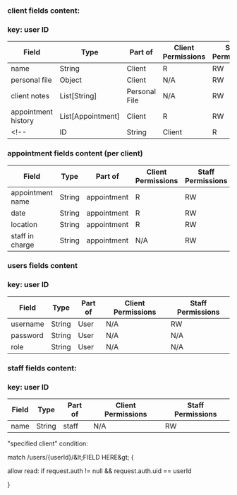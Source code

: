 ### **client fields content:**
### key: user ID
| Field | Type | Part of | Client Permissions | Staff Permissions |
| --- | --- | --- | --- | --- |
| name | String | Client | R | RW |
| personal file | Object | Client | N/A | RW |
| client notes | List[String] | Personal File | N/A | RW |
| appointment history | List[Appointment] | Client | R | RW |
<!-- | ID | String | Client | R | RW | -->

### **appointment fields content (per client)**
| Field | Type | Part of | Client Permissions | Staff Permissions |
| --- | --- | --- | --- | --- |
| appointment name | String | appointment | R | RW |
| date | String | appointment | R | RW |
| location | String | appointment | R | RW |
| staff in charge | String | appointment | N/A | RW |


### **users fields content**
### key: user ID
| Field | Type | Part of | Client Permissions | Staff Permissions |
| --- | --- | --- | --- | --- |
| username | String | User | N/A | RW |
| password | String | User | N/A | N/A |
| role | String | User | N/A | N/A |

<!-- ### **ids fields content**
### key: username
| Field | Type | Part of | Client Permissions | Staff Permissions |
| --- | --- | --- | --- | --- |
| id | string | user | N/A | N/A | -->


### **staff fields content:**
### key: user ID
| Field | Type | Part of | Client Permissions | Staff Permissions |
| --- | --- | --- | --- | --- |
| name | String | staff | N/A | RW |

<!-- | username | String | staff | N/A | RC | -->



&quot;specified client&quot; condition:

match /users/{userId}/\&lt;FIELD HERE\&gt; {

allow read: if request.auth != null &amp;&amp; request.auth.uid == userId

}